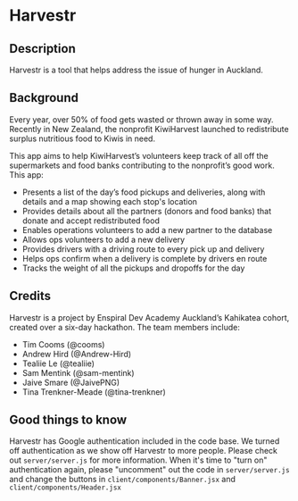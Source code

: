 # Harvestr


## Description
Harvestr is a tool that helps address the issue of hunger in Auckland.


## Background

Every year, over 50% of food gets wasted or thrown away in some way. Recently in New Zealand, the nonprofit KiwiHarvest launched to redistribute surplus nutritious food to Kiwis in need.

This app aims to help KiwiHarvest’s volunteers keep track of all off the supermarkets and food banks contributing to the nonprofit’s good work. This app:

+ Presents a list of the day’s food pickups and deliveries, along with details and a map showing each stop's location
+ Provides details about all the partners (donors and food banks) that donate and accept redistributed food
+ Enables operations volunteers to add a new partner to the database
+ Allows ops volunteers to add a new delivery
+ Provides drivers with a driving route to every pick up and delivery
+ Helps ops confirm when a delivery is complete by drivers en route
+ Tracks the weight of all the pickups and dropoffs for the day


## Credits

Harvestr is a project by Enspiral Dev Academy Auckland’s Kahikatea cohort, created over a six-day hackathon. The team members include:

+ Tim Cooms (@cooms)
+ Andrew Hird (@Andrew-Hird)
+ Tealiie Le (@tealiie)
+ Sam Mentink (@sam-mentink)
+ Jaive Smare (@JaivePNG)
+ Tina Trenkner-Meade (@tina-trenkner)


## Good things to know

Harvestr has Google authentication included in the code base. We turned off authentication as we show off Harvestr to more people. Please check out `server/server.js` for more information. When it's time to "turn on" authentication again, please "uncomment" out the code in `server/server.js` and change the buttons in `client/components/Banner.jsx` and `client/components/Header.jsx`
